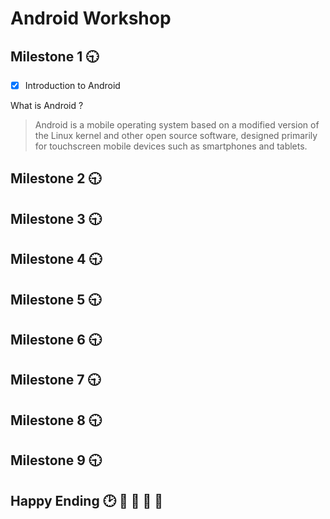 # Android Workshop

## Milestone 1 :clock930:
- [x] Introduction to Android

What is Android ?
>Android is a mobile operating system based on a modified version of the Linux kernel and other open source software, designed primarily for touchscreen mobile devices such as smartphones and tablets.

## Milestone 2 :clock930:

## Milestone 3 :clock930:

## Milestone 4 :clock930:

## Milestone 5 :clock930:

## Milestone 6 :clock930:

## Milestone 7 :clock930:

## Milestone 8 :clock930:

## Milestone 9 :clock930:

## Happy Ending :clock2: :tada:  :tada: :tada: :100:
